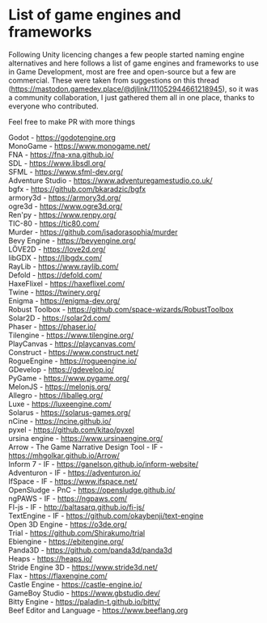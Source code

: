 # List of game engines and frameworks

Following Unity licencing changes a few people started naming engine alternatives and here follows a list of game engines and frameworks to use in Game Development, most are free and open-source but a few are commercial. These were taken from suggestions on this thread (https://mastodon.gamedev.place/@djlink/111052944661218945), so it was a community collaboration, I just gathered them all in one place, thanks to everyone who contributed.  

Feel free to make PR with more things  
  
  
Godot - https://godotengine.org  
MonoGame - https://www.monogame.net/  
FNA - https://fna-xna.github.io/  
SDL - https://www.libsdl.org/  
SFML - https://www.sfml-dev.org/  
Adventure Studio - https://www.adventuregamestudio.co.uk/  
bgfx - https://github.com/bkaradzic/bgfx  
armory3d - https://armory3d.org/  
ogre3d - https://www.ogre3d.org/  
Ren'py - https://www.renpy.org/  
TIC-80 - https://tic80.com/  
Murder - https://github.com/isadorasophia/murder  
Bevy Engine - https://bevyengine.org/  
LÖVE2D - https://love2d.org/  
libGDX - https://libgdx.com/  
RayLib - https://www.raylib.com/  
Defold - https://defold.com/  
HaxeFlixel - https://haxeflixel.com/  
Twine - https://twinery.org/  
Enigma - https://enigma-dev.org/  
Robust Toolbox - https://github.com/space-wizards/RobustToolbox  
Solar2D - https://solar2d.com/  
Phaser - https://phaser.io/  
Tilengine - https://www.tilengine.org/  
PlayCanvas - https://playcanvas.com/  
Construct - https://www.construct.net/  
RogueEngine - https://rogueengine.io/  
GDevelop - https://gdevelop.io/  
PyGame - https://www.pygame.org/  
MelonJS - https://melonjs.org/  
Allegro - https://liballeg.org/  
Luxe - https://luxeengine.com/  
Solarus - https://solarus-games.org/  
nCine - https://ncine.github.io/  
pyxel - https://github.com/kitao/pyxel  
ursina engine - https://www.ursinaengine.org/  
Arrow - The Game Narrative Design Tool - IF - https://mhgolkar.github.io/Arrow/  
Inform 7 - IF - https://ganelson.github.io/inform-website/  
Adventuron - IF - https://adventuron.io/  
IfSpace - IF - https://www.ifspace.net/  
OpenSludge - PnC - https://opensludge.github.io/  
ngPAWS - IF - https://ngpaws.com/  
FI-js - IF - http://baltasarq.github.io/fi-js/  
TextEngine - IF - https://github.com/okaybenji/text-engine  
Open 3D Engine - https://o3de.org/   
Trial - https://github.com/Shirakumo/trial  
Ebiengine - https://ebitengine.org/  
Panda3D - https://github.com/panda3d/panda3d  
Heaps - https://heaps.io/  
Stride Engine 3D - https://www.stride3d.net/  
Flax - https://flaxengine.com/  
Castle Engine - https://castle-engine.io/  
GameBoy Studio - https://www.gbstudio.dev/  
Bitty Engine - https://paladin-t.github.io/bitty/  
Beef Editor and Language - https://www.beeflang.org


